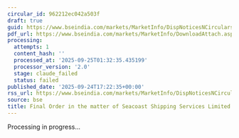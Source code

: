 ```yaml
---
circular_id: 962212ec042a503f
draft: true
guid: https://www.bseindia.com/markets/MarketInfo/DispNoticesNCirculars.aspx?Noticeid={8042ACB9-7C48-4FA1-83E4-AF0E428E593F}&noticeno=20250924-75&dt=09/24/2025&icount=75&totcount=75&flag=0
pdf_url: https://www.bseindia.com/markets/MarketInfo/DownloadAttach.aspx?id=20250924-75&attachedId=f8df6a4c-5ce1-4a86-9ca1-f66bb3991374
processing:
  attempts: 1
  content_hash: ''
  processed_at: '2025-09-25T01:32:35.435199'
  processor_version: '2.0'
  stage: claude_failed
  status: failed
published_date: '2025-09-24T17:22:35+00:00'
rss_url: https://www.bseindia.com/markets/MarketInfo/DispNoticesNCirculars.aspx?Noticeid={8042ACB9-7C48-4FA1-83E4-AF0E428E593F}&noticeno=20250924-75&dt=09/24/2025&icount=75&totcount=75&flag=0
source: bse
title: Final Order in the matter of Seacoast Shipping Services Limited
---
```


Processing in progress...